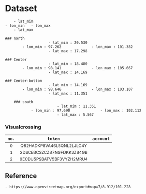 # Dataset
		- lat_mim
	- lon_min	- lon_max
		- lat_max
```	
### north
					- lat_mim : 20.530
		- lon_min : 97.262				- lon_max : 101.382
					- lat_max : 17.298
```						
```
### Center
					- lat_mim : 18.480
		- lon_min : 98.141 				- lon_max : 105.667
					- lat_max : 14.169
```		
```				
### Center-bottom
					- lat_mim : 14.169
		- lon_min : 98.646  			- lon_max : 103.107
					- lat_max : 11.351
```			
```			
	### south
						- lat_mim : 11.351
			- lon_min : 97.690  			- lon_max : 102.112
						- lat_max : 5.567
```					

### Visualcrossing
|```no.```|```token```|```account```|
| :---:| :---: | :---: |
|<sub>0</sup>|<sub>Q82HADKP8VA46L5QNL2LJLC4Y</sup>|<sub><sup></sup></sub>|
|<sub>1</sup>|<sub>2DSCEBCSZCZ87NGFDKK3Z84GB</sup>|<sub><sup></sup></sub>|
|<sub>2</sup>|<sub>9ECDU5PSBATV5BF3VYZH2MRU4</sup>|<sub><sup></sup></sub>|

## Reference
	- https://www.openstreetmap.org/export#map=7/8.912/101.228
	
	

